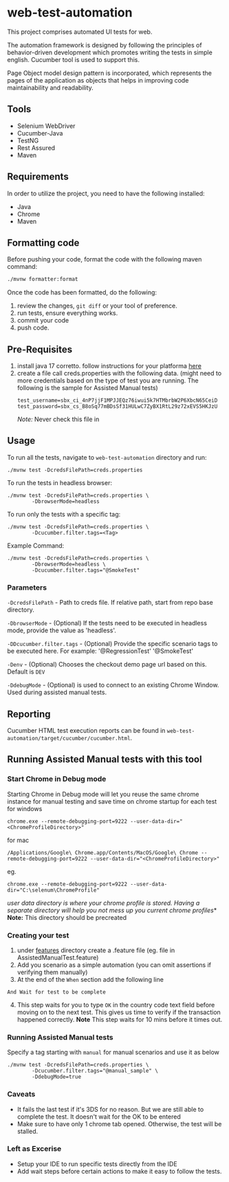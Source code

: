 # web-test-automation
This project comprises automated UI tests for web.

The automation framework is designed by following the principles of behavior-driven development which promotes writing the tests in simple english. Cucumber tool is used to support this.

Page Object model design pattern is incorporated, which represents the pages of the application as objects that helps in improving code maintainability and readability.

## Tools
* Selenium WebDriver
* Cucumber-Java
* TestNG
* Rest Assured
* Maven

## Requirements
In order to utilize the project, you need to have the following installed:

* Java
* Chrome
* Maven

## Formatting code

Before pushing your code, format the code with the following maven command:

```sh
./mvnw formatter:format
```

Once the code has been formatted, do the following:

1. review the changes, `git diff` or your tool of preference.
2. run tests, ensure everything works.
3. commit your code
4. push code.

## Pre-Requisites
1. install java 17 corretto. follow instructions for your platforma [here](https://docs.aws.amazon.com/corretto/latest/corretto-17-ug)
2. create a file call creds.properties with the following data. (might need to more credentials based on the type of test you are running. The following is the sample for Assisted Manual tests)
    ```properties
    test_username=sbx_ci_4nP7jjF1MPJJEQz76iwui5k7HTMbrbW2P6XbcN65CeiD
    test_password=sbx_cs_B8oSq77mBDsSf31HULwC7ZyBX1RtL29z72xEVS5HKJzU
   ```
   *Note:* Never check this file in
## Usage
To run all the tests, navigate to `web-test-automation` directory and run:

```
./mvnw test -DcredsFilePath=creds.properties
```

To run the tests in headless browser:

```
./mvnw test -DcredsFilePath=creds.properties \
        -DbrowserMode=headless
```

To run only the tests with a specific tag:

```
./mvnw test -DcredsFilePath=creds.properties \
        -Dcucumber.filter.tags=<Tag>
```

Example Command:

```
./mvnw test -DcredsFilePath=creds.properties \
        -DbrowserMode=headless \
        -Dcucumber.filter.tags="@SmokeTest"
```

### Parameters

`-DcredsFilePath` - Path to creds file. If relative path, start from repo base directory.

`-DbrowserMode`  - (Optional) If the tests need to be executed in headless mode, provide the value as 'headless'.

`-DDcucumber.filter.tags` - (Optional) Provide the specific scenario tags to be executed here. For example: '@RegressionTest' '@SmokeTest'

`-Denv` - (Optional) Chooses the checkout demo page url based on this. Default is `DEV`

`-DdebugMode` - (Optional) is used to connect to an existing Chrome Window. Used during assisted manual tests.

## Reporting

Cucumber HTML test execution reports can be found in `web-test-automation/target/cucumber/cucumber.html`.


## Running Assisted Manual tests with this tool

### Start Chrome in Debug mode
Starting Chrome in Debug mode will let you reuse the same chrome instance for manual testing and save time on chrome startup for each test <br/>
for windows
```shell
chrome.exe --remote-debugging-port=9222 --user-data-dir="<ChromeProfileDirectory>"
```

for mac
```shell
/Applications/Google\ Chrome.app/Contents/MacOS/Google\ Chrome --remote-debugging-port=9222 --user-data-dir="<ChromeProfileDirectory>"
```

eg.
```shell
chrome.exe --remote-debugging-port=9222 --user-data-dir="C:\selenum\ChromeProfile"
```

*user data directory is where your chrome profile is stored. Having a separate directory will help you not mess up you current chrome profiles** <br/>
**Note:** This directory should be precreated

### Creating your test
1. under [features](src/test/java/scenarios/features) directory create a .feature file (eg. file in AssistedManualTest.feature)
2. Add you scenario as a simple automation (you can omit assertions if verifying them manually)
3. At the end of the `When` section add the following line
```shell
And Wait for test to be complete
```
4. This step waits for you to type `OK` in the country code text field before moving on to the next test. This gives us time to verify if the transaction happened correctly.
**Note** This step waits for 10 mins before it times out.


### Running Assisted Manual tests
Specify a tag starting with `manual` for manual scenarios and use it as below
```shell
./mvnw test -DcredsFilePath=creds.properties \
        -Dcucumber.filter.tags="@manual_sample" \
        -DdebugMode=true
```

### Caveats
* It fails the last test if it's 3DS for no reason. But we are still able to complete the test. It doesn't wait for the OK to be entered
* Make sure to have only 1 chrome tab opened. Otherwise, the test will be stalled.


### Left as Excerise
* Setup your IDE to run specific tests directly from the IDE
* Add wait steps before certain actions to make it easy to follow the tests.